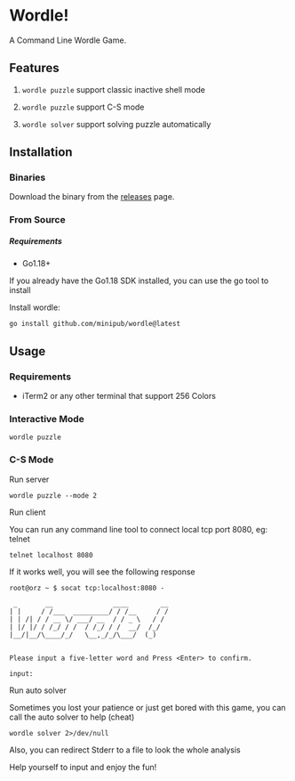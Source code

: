 # Wordle!

A Command Line Wordle Game.

## Features

1. `wordle puzzle` support classic inactive shell mode

2. `wordle puzzle` support C-S mode

3. `wordle solver` support solving puzzle automatically

## Installation

### Binaries

Download the binary from the [releases](https://github.com/minipub/wordle/releases) page.

### From Source

##### Requirements

* Go1.18+

If you already have the Go1.18 SDK installed, you can use the go tool to install

Install wordle:

```
go install github.com/minipub/wordle@latest
```

## Usage

### Requirements

* iTerm2 or any other terminal that support 256 Colors

### Interactive Mode

```
wordle puzzle
```

### C-S Mode

Run server

```
wordle puzzle --mode 2
```

Run client

You can run any command line tool to connect local tcp port 8080, eg: telnet

```
telnet localhost 8080
```

If it works well, you will see the following response

```
root@orz ~ $ socat tcp:localhost:8080 -

 _       __               ____        __
| |     / /___  _________/ / /__     / /
| | /| / / __ \/ ___/ __  / / _ \   / /
| |/ |/ / /_/ / /  / /_/ / /  __/  /_/
|__/|__/\____/_/   \__,_/_/\___/  (_)


Please input a five-letter word and Press <Enter> to confirm.

input:

```

Run auto solver

Sometimes you lost your patience or just get bored with this game, you can call the auto solver to help (cheat)

```
wordle solver 2>/dev/null
```

Also, you can redirect Stderr to a file to look the whole analysis

Help yourself to input and enjoy the fun!
